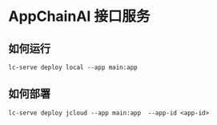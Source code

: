 # AppChainAI 接口服务

## 如何运行

```shell
lc-serve deploy local --app main:app   
```

## 如何部署

```shell
lc-serve deploy jcloud --app main:app  --app-id <app-id>
```
